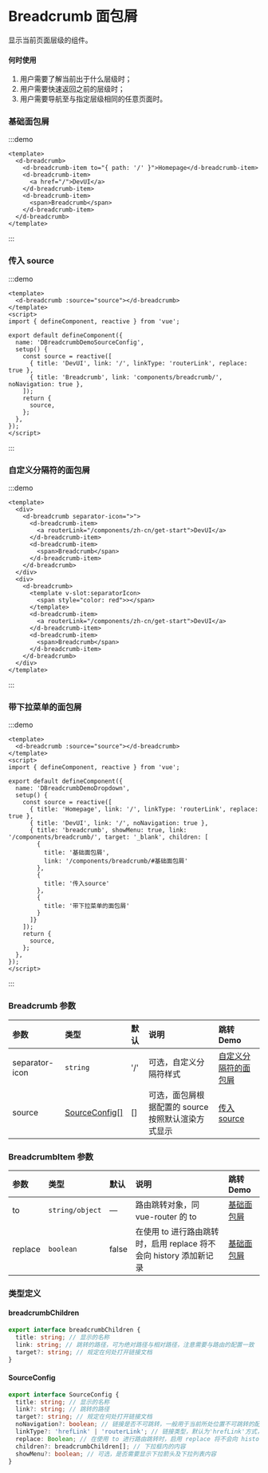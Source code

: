 # Breadcrumb 面包屑

显示当前页面层级的组件。

#### 何时使用

1. 用户需要了解当前出于什么层级时；
2. 用户需要快速返回之前的层级时；
3. 用户需要导航至与指定层级相同的任意页面时。

### 基础面包屑

:::demo

```vue
<template>
  <d-breadcrumb>
    <d-breadcrumb-item to="{ path: '/' }">Homepage</d-breadcrumb-item>
    <d-breadcrumb-item>
      <a href="/">DevUI</a>
    </d-breadcrumb-item>
    <d-breadcrumb-item>
      <span>Breadcrumb</span>
    </d-breadcrumb-item>
  </d-breadcrumb>
</template>
```

:::

### 传入 source

:::demo

```vue
<template>
  <d-breadcrumb :source="source"></d-breadcrumb>
</template>
<script>
import { defineComponent, reactive } from 'vue';

export default defineComponent({
  name: 'DBreadcrumbDemoSourceConfig',
  setup() {
    const source = reactive([
      { title: 'DevUI', link: '/', linkType: 'routerLink', replace: true },
      { title: 'Breadcrumb', link: 'components/breadcrumb/', noNavigation: true },
    ]);
    return {
      source,
    };
  },
});
</script>
```

:::

### 自定义分隔符的面包屑

:::demo

```vue
<template>
  <div>
    <d-breadcrumb separator-icon=">">
      <d-breadcrumb-item>
        <a routerLink="/components/zh-cn/get-start">DevUI</a>
      </d-breadcrumb-item>
      <d-breadcrumb-item>
        <span>Breadcrumb</span>
      </d-breadcrumb-item>
    </d-breadcrumb>
  </div>
  <div>
    <d-breadcrumb>
      <template v-slot:separatorIcon>
        <span style="color: red">></span>
      </template>
      <d-breadcrumb-item>
        <a routerLink="/components/zh-cn/get-start">DevUI</a>
      </d-breadcrumb-item>
      <d-breadcrumb-item>
        <span>Breadcrumb</span>
      </d-breadcrumb-item>
    </d-breadcrumb>
  </div>
</template>
```

:::

### 带下拉菜单的面包屑

:::demo

```vue
<template>
  <d-breadcrumb :source="source"></d-breadcrumb>
</template>
<script>
import { defineComponent, reactive } from 'vue';

export default defineComponent({
  name: 'DBreadcrumbDemoDropdown',
  setup() {
    const source = reactive([
      { title: 'Homepage', link: '/', linkType: 'routerLink', replace: true },
      { title: 'DevUI', link: '/', noNavigation: true },
      { title: 'breadcrumb', showMenu: true, link: '/components/breadcrumb/', target: '_blank', children: [
        {
          title: '基础面包屑',
          link: '/components/breadcrumb/#基础面包屑'
        },
        {
          title: '传入source'
        },
        {
          title: '带下拉菜单的面包屑'
        }
      ]}
    ]);
    return {
      source,
    };
  },
});
</script>
```

:::
### Breadcrumb 参数

| 参数           | 类型                              | 默认 | 说明                                               | 跳转 Demo                                     |
| :------------- | :-------------------------------- | :--- | :------------------------------------------------- | :-------------------------------------------- |
| separator-icon | `string`                          | '/'  | 可选，自定义分隔符样式                             | [自定义分隔符的面包屑](#自定义分隔符的面包屑) |
| source         | [SourceConfig\[\]](#sourceconfig) | []   | 可选，面包屑根据配置的 source 按照默认渲染方式显示 | [传入 source](#传入source)                    |

### BreadcrumbItem 参数

| 参数    | 类型            | 默认  | 说明                                                               | 跳转 Demo                 |
| :------ | :-------------- | :---- | :----------------------------------------------------------------- | :------------------------ |
| to      | `string/object` | —     | 路由跳转对象，同 vue-router 的 to                                  | [基础面包屑](#基础面包屑) |
| replace | `boolean`       | false | 在使用 to 进行路由跳转时，启用 replace 将不会向 history 添加新记录 | [基础面包屑](#基础面包屑) |

### 类型定义

#### breadcrumbChildren

```ts
export interface breadcrumbChildren {
  title: string; // 显示的名称
  link: string; // 跳转的路径，可为绝对路径与相对路径，注意需要与路由的配置一致
  target?: string; // 规定在何处打开链接文档
}
```
#### SourceConfig

```ts
export interface SourceConfig {
  title: string; // 显示的名称
  link?: string; // 跳转的路径
  target?: string; // 规定在何处打开链接文档
  noNavigation?: boolean; // 链接是否不可跳转，一般用于当前所处位置不可跳转的配置
  linkType?: 'hrefLink' | 'routerLink'; // 链接类型，默认为'hrefLink'方式，可选'hrefLink' 或 'routerLink'
  replace: Boolean; // 在使用 to 进行路由跳转时，启用 replace 将不会向 history 添加新记录
  children?: breadcrumbChildren[]; // 下拉框内的内容
  showMenu?: boolean; // 可选，是否需要显示下拉箭头及下拉列表内容
}
```
